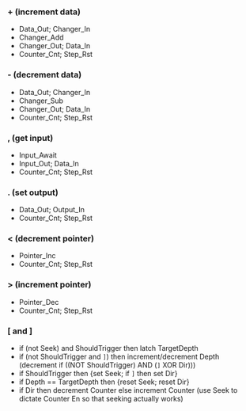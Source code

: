 ### + (increment data)
- Data_Out; Changer_In
- Changer_Add
- Changer_Out; Data_In
- Counter_Cnt; Step_Rst

### - (decrement data)
- Data_Out; Changer_In
- Changer_Sub
- Changer_Out; Data_In
- Counter_Cnt; Step_Rst

### , (get input)
- Input_Await
- Input_Out; Data_In
- Counter_Cnt; Step_Rst

### . (set output)
- Data_Out; Output_In
- Counter_Cnt; Step_Rst

### < (decrement pointer)
- Pointer_Inc
- Counter_Cnt; Step_Rst

### > (increment pointer)
- Pointer_Dec
- Counter_Cnt; Step_Rst
  
### [ and ]
- if (not Seek) and ShouldTrigger then latch TargetDepth
- if (not ShouldTrigger and `]`) then increment/decrement Depth (decrement if ((NOT ShouldTrigger) AND (`]` XOR Dir)))
- if ShouldTrigger then {set Seek; if `]` then set Dir}
- if Depth == TargetDepth then {reset Seek; reset Dir}
- if Dir then decrement Counter else increment Counter (use Seek to dictate Counter En so that seeking actually works)
